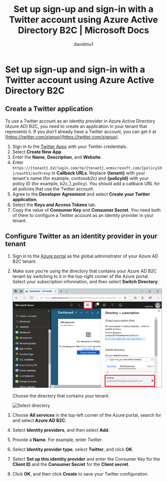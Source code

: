 ﻿---
title: Set up sign-up and sign-in with a Twitter account using Azure Active Directory B2C | Microsoft Docs
description: Provide sign-up and sign-in to customers with Twitter accounts in your applications using Azure Active Directory B2C.
services: active-directory-b2c
author: davidmu1
manager: mtillman

ms.service: active-directory
ms.workload: identity
ms.topic: conceptual
ms.date: 07/09/2018
ms.author: davidmu
ms.component: B2C
---

# Set up sign-up and sign-in with a Twitter account using Azure Active Directory B2C

## Create a Twitter application

To use a Twitter account as an identity provider in Azure Active Directory (Azure AD) B2C, you need to create an application in your tenant that represents it. If you don’t already have a Twitter account, you can get it at [https://twitter.com/signup](https://twitter.com/signup).

1. Sign in to the [Twitter Apps](https://apps.twitter.com/) with your Twitter credentials.
2. Select **Create New App**.
3. Enter the **Name**, **Description**, and **Website**.
4. Enter `https://{tenant}.b2clogin.com/te/{tenant}.onmicrosoft.com/{policyId}/oauth1/authresp` in **Callback URLs**. Replace **{tenant}** with your tenant's name (for example, contosob2c) and **{policyId}** with your policy ID (for example, b2c_1_policy). You should add a callback URL for all policies that use the Twitter account. 
5. Agree to the **Developer Agreement** and select **Create your Twitter application**.
7. Select the **Keys and Access Tokens** tab.
8. Copy the value of **Consumer Key** and **Consumer Secret**. You need both of them to configure a Twitter account as an identity provider in your tenant.

## Configure Twitter as an identity provider in your tenant

1. Sign in to the [Azure portal](https://portal.azure.com/) as the global administrator of your Azure AD B2C tenant.
2. Make sure you're using the directory that contains your Azure AD B2C tenant by switching to it in the top-right corner of the Azure portal. Select your subscription information, and then select **Switch Directory**. 

    ![Switch to your Azure AD B2C tenant](./media/active-directory-b2c-setup-twitter-app/switch-directories.png)

    Choose the directory that contains your tenant.

    ![Select directory](./media/active-directory-b2c-setup-twitter-app/select-directory.png)

3. Choose **All services** in the top-left corner of the Azure portal, search for and select **Azure AD B2C**.
4. Select **Identity providers**, and then select **Add**.
5. Provide a **Name**. For example, enter *Twitter*.
6. Select **Identity provider type**, select **Twitter**, and click **OK**.
7. Select **Set up this identity provider** and enter the Consumer Key for the **Client ID** and the **Consumer Secret** for the **Client secret**.
8. Click **OK**, and then click **Create** to save your Twitter configuration.